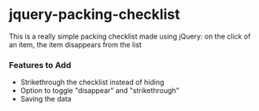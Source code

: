 # jquery-packing-checklist
This is a really simple packing checklist made using jQuery: on the click of an item, the item disappears from the list

### Features to Add
- Strikethrough the checklist instead of hiding
- Option to toggle "disappear" and "strikethrough"
- Saving the data
